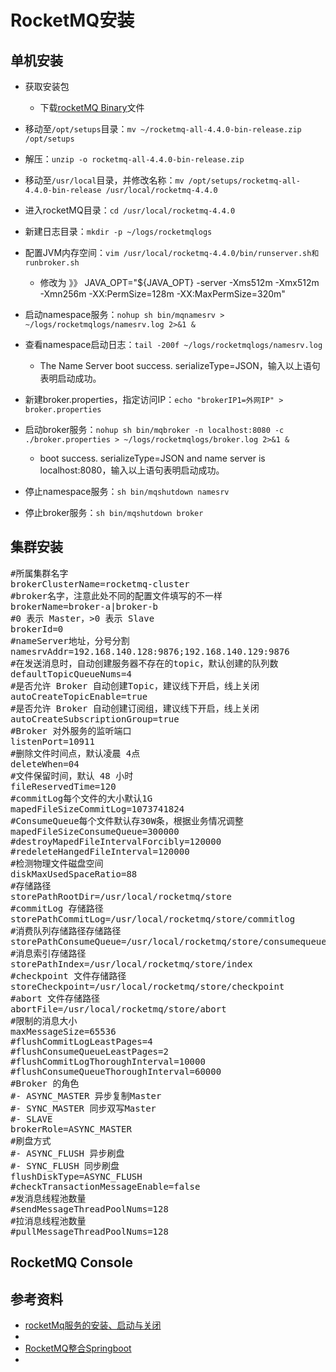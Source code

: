 # RocketMQ安装

## 单机安装

- 获取安装包
	- 下载[rocketMQ Binary](http://rocketmq.apache.org/dowloading/releases/)文件
- 移动至`/opt/setups`目录：`mv ~/rocketmq-all-4.4.0-bin-release.zip /opt/setups`
- 解压：`unzip -o rocketmq-all-4.4.0-bin-release.zip`
- 移动至`/usr/local`目录，并修改名称：`mv /opt/setups/rocketmq-all-4.4.0-bin-release /usr/local/rocketmq-4.4.0`
- 进入rocketMQ目录：`cd /usr/local/rocketmq-4.4.0`
- 新建日志目录：`mkdir -p ~/logs/rocketmqlogs`
- 配置JVM内存空间：`vim /usr/local/rocketmq-4.4.0/bin/runserver.sh和runbroker.sh`
	- 修改为 》》 JAVA_OPT="${JAVA_OPT} -server -Xms512m -Xmx512m -Xmn256m -XX:PermSize=128m -XX:MaxPermSize=320m"
- 启动namespace服务：`nohup sh bin/mqnamesrv > ~/logs/rocketmqlogs/namesrv.log 2>&1 &`
- 查看namespace启动日志：`tail -200f ~/logs/rocketmqlogs/namesrv.log`
	- The Name Server boot success. serializeType=JSON，输入以上语句表明启动成功。

- 新建broker.properties，指定访问IP：`echo "brokerIP1=外网IP" > broker.properties`
- 启动broker服务：`nohup sh bin/mqbroker -n localhost:8080 -c ./broker.properties > ~/logs/rocketmqlogs/broker.log 2>&1 &`
	- boot success. serializeType=JSON and name server is localhost:8080，输入以上语句表明启动成功。
- 停止namespace服务：`sh bin/mqshutdown namesrv`
- 停止broker服务：`sh bin/mqshutdown broker`

## 集群安装

<pre>
#所属集群名字
brokerClusterName=rocketmq-cluster
#broker名字，注意此处不同的配置文件填写的不一样
brokerName=broker-a|broker-b
#0 表示 Master，>0 表示 Slave
brokerId=0
#nameServer地址，分号分割
namesrvAddr=192.168.140.128:9876;192.168.140.129:9876
#在发送消息时，自动创建服务器不存在的topic，默认创建的队列数
defaultTopicQueueNums=4
#是否允许 Broker 自动创建Topic，建议线下开启，线上关闭
autoCreateTopicEnable=true
#是否允许 Broker 自动创建订阅组，建议线下开启，线上关闭
autoCreateSubscriptionGroup=true
#Broker 对外服务的监听端口
listenPort=10911
#删除文件时间点，默认凌晨 4点
deleteWhen=04
#文件保留时间，默认 48 小时
fileReservedTime=120
#commitLog每个文件的大小默认1G
mapedFileSizeCommitLog=1073741824
#ConsumeQueue每个文件默认存30W条，根据业务情况调整
mapedFileSizeConsumeQueue=300000
#destroyMapedFileIntervalForcibly=120000
#redeleteHangedFileInterval=120000
#检测物理文件磁盘空间
diskMaxUsedSpaceRatio=88
#存储路径
storePathRootDir=/usr/local/rocketmq/store
#commitLog 存储路径
storePathCommitLog=/usr/local/rocketmq/store/commitlog
#消费队列存储路径存储路径
storePathConsumeQueue=/usr/local/rocketmq/store/consumequeue
#消息索引存储路径
storePathIndex=/usr/local/rocketmq/store/index
#checkpoint 文件存储路径
storeCheckpoint=/usr/local/rocketmq/store/checkpoint
#abort 文件存储路径
abortFile=/usr/local/rocketmq/store/abort
#限制的消息大小
maxMessageSize=65536
#flushCommitLogLeastPages=4
#flushConsumeQueueLeastPages=2
#flushCommitLogThoroughInterval=10000
#flushConsumeQueueThoroughInterval=60000
#Broker 的角色
#- ASYNC_MASTER 异步复制Master
#- SYNC_MASTER 同步双写Master
#- SLAVE
brokerRole=ASYNC_MASTER
#刷盘方式
#- ASYNC_FLUSH 异步刷盘
#- SYNC_FLUSH 同步刷盘
flushDiskType=ASYNC_FLUSH
#checkTransactionMessageEnable=false
#发消息线程池数量
#sendMessageThreadPoolNums=128
#拉消息线程池数量
#pullMessageThreadPoolNums=128
</pre>

## RocketMQ Console

## 参考资料

- [rocketMq服务的安装、启动与关闭](https://blog.csdn.net/www_wangzheguilai/article/details/76483705)
- [](https://blog.csdn.net/c_yang13/article/details/76836753)
- [RocketMQ整合Springboot](https://www.jianshu.com/p/c6fd4ab90006)
- [](https://blog.csdn.net/gwd1154978352/article/details/80642850)